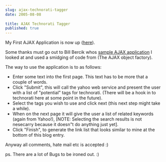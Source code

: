 ```yaml
---
slug: ajax-technorati-tagger
date: 2005-08-08
 
title: AJAX Technorati Tagger
published: true
---
```

My First AJAX Application is now up (<a href="http://www.kinlan.co.uk/AjaxExperiments/AjaxTag.html">here</a>).<p />Some thanks must go out to Bill Bercik whos <a href="http://www.webpasties.com/xmlHttpRequest/">sample AJAX application</a> I looked at and used a smidging of code from (The AJAX object factory).<p />The way to use the application is to as follows:<ul>
<li>Enter some text into the first page.  This text has to be more that a couple of words.</li>
<li>Click "Submit", this will call the yahoo web service and present the user with a list of "potential" tags for technorati. (There will be a hook in to technorati here at some point in the future).</li>
<li>Select the tags you wish to use and click next (this next step might take a while).</li>
<li>When on the next page it will give the user a list of related keywords (again from Yahoo!), [NOTE: Selecting the search results is not nesecarry because it doesn"t do anything just yet].</li>
<li>Click "Finish", to generate the link list that looks similar to mine at the bottom of this blog entry.</li>
</ul>Anyway all comments, hate mail etc is accepted :)<p />ps.  There are a lot of Bugs to be ironed out. :)<p />

